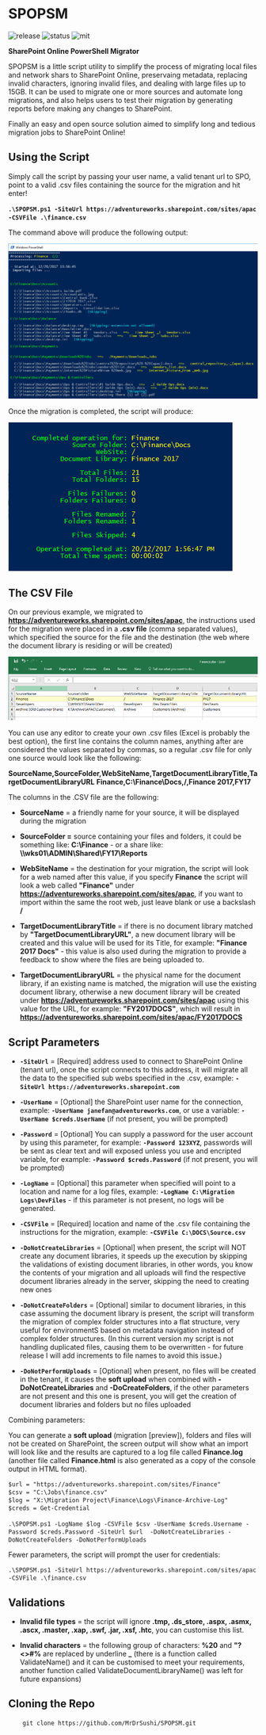 # SPOPSM 

![release](https://img.shields.io/badge/release-v1.0.0-blue.svg)
![status](https://img.shields.io/badge/status-stable-green.svg)
![mit](https://img.shields.io/badge/license-MIT-blue.svg)

**SharePoint Online PowerShell Migrator**

SPOPSM is a little script utility to simplify the process of migrating local files and network shars to SharePoint Online, preservaing metadata, replacing invalid characters, ignoring invalid files, and dealing with large files up to 15GB. It can be used to migrate one or more sources and automate long migrations, and also helps users to test their migration by generating reports before making any changes to SharePoint.

Finally an easy and open source solution aimed to simplify long and tedious migration jobs to SharePoint Online!



## Using the Script 

Simply call the script by passing your user name, a valid tenant url to SPO, point to a valid .csv files containing the source for the migration and hit enter!


**`.\SPOPSM.ps1 -SiteUrl https://adventureworks.sharepoint.com/sites/apac -CSVFile .\finance.csv`**

The command above will produce the following output:

![SPOPSM](./readme/script-running.png)


Once the migration is completed, the script will produce:

![SPOPSM](./readme/script-totals.png)





## The CSV File 

On our previous example, we migrated to **https://adventureworks.sharepoint.com/sites/apac**, the instructions used for the migration were placed in a **.csv file** (comma separated values), which specified the source for the file and the destination (the web where the document library is residing or will be created)

![SPOPSM](./readme/finance-xlsx.png)

You can use any editor to create your own .csv files (Excel is probably the best option), the first line contains the column names, anything after are considered the values separated by commas, so a regular .csv file for only one source would look like the following:

**SourceName,SourceFolder,WebSiteName,TargetDocumentLibraryTitle,TargetDocumentLibraryURL**
**Finance,C:\Finance\Docs,/,Finance 2017,FY17**

The columns in the .CSV file are the following:

* **SourceName** = a friendly name for your source, it will be displayed during the migration

* **SourceFolder =** source containing your files and folders, it could be something like: **C:\Finance** - or a share like: **\\\wks01\ADMIN\Shared\FY17\Reports**

* **WebSiteName** = the destination for your migration, the script will look for a web named after this value, if you specify **Finance** the script will look a web called **"Finance"** under **https://adventureworks.sharepoint.com/sites/apac**, if you want to import within the same the root web, just leave blank or use a backslash **/** 

* **TargetDocumentLibraryTitle** = if there is no document library matched by **"TargetDocumentLibraryURL"**, a new document library will be created and this value will be used for its Title, for example: **"Finance 2017 Docs"** - this value is also used during the migration to provide a feedback to show where the files are being uploaded to.

* **TargetDocumentLibraryURL** = the physical name for the document library, if an existing name is matched, the migration will use the existing document library, otherwise a new document library will be created under **https://adventureworks.sharepoint.com/sites/apac**  using this value for the URL, for example: **"FY2017DOCS"**, which will result in **https://adventureworks.sharepoint.com/sites/apac/FY2017DOCS**



## Script Parameters


* **`-SiteUrl`** = [Required] address used to connect to SharePoint Online (tenant url), once the script connects to this address, it will migrate all the data to the specified sub webs specified in the .csv, example: **`-SiteUrl https://adventureworks.sharepoint.com`** 

* **`-UserName`** = [Optional] the SharePoint user name for the connection, example:  **`-UserName janefan@adventureworks.com`**, or use a variable: **`-UserName $creds.UserName`** (if not present, you will be prompted)

* **`-Password`** = [Optional] You can supply a password for the user account by using this parameter, for example: **`-Password 123XYZ`**, passwords will be sent as clear text and will exposed unless you use and encripted variable, for example: **`-Password $creds.Password`** (if not present, you will be prompted)

* **`-LogName`** = [Optional] this parameter when specified will point to a location and name for a log files, example: **`-LogName C:\Migration Logs\DevFiles`** - if this parameter is not present, no logs will be generated.

* **`-CSVFile`** = [Required] location and name of the .csv file containing the instructions for the migration, example: **`-CSVFile C:\DOCS\Source.csv`**

* **`-DoNotCreateLibraries`** = [Optional] when present, the script will NOT create any document libraries, it speeds up the execution by skipping the validations of existing document libraries, in other words, you know the contents of your migration and all uploads will find the respective document libraries already in the server, skipping the need to creating new ones

* **`-DoNotCreateFolders`** = [Optional] similar to document libraries, in this case assuming the document library is present, the script will transform the migration of complex folder structures into a flat structure, very useful for environmentS based on metadata navigation instead of complex folder structures. (In this current version my script is not handling duplicated files, causing them to be overwritten - for future release I will add increments to file names to avoid this issue.)

* **`-DoNotPerformUploads`** = [Optional] when present, no files will be created in the tenant, it causes the **soft upload** when combined with **-DoNotCreateLibraries** and **-DoCreateFolders**, if the other parameters are not present and this one is present, you will get the creation of document libraries and folders but no files uploaded


Combining parameters:

You can generate a **soft upload** (migration [preview]), folders and files will not be created on SharePoint, the screen output will show what an import will look like and the results are captured to a log file called **Finance.log** (another file called **Finance.html** is also generated as a copy of the console output in HTML format).

```
$url = "https://adventureworks.sharepoint.com/sites/Finance"
$csv = "C:\Jobs\finance.csv"
$log = "X:\Migration Project\Finance\Logs\Finance-Archive-Log"
$creds = Get-Credential

.\SPOPSM.ps1 -LogName $log -CSVFile $csv -UserName $creds.Username -Password $creds.Password -SiteUrl $url  -DoNotCreateLibraries -DoNotCreateFolders -DoNotPerformUploads
```

Fewer parameters, the script will prompt the user for credentials:

```
.\SPOPSM.ps1 -SiteUrl https://adventureworks.sharepoint.com/sites/apac -CSVFile .\finance.csv
```


## Validations


* **Invalid file types** = the script will ignore **.tmp, .ds_store, .aspx, .asmx, .ascx, .master, .xap, .swf, .jar, .xsf, .htc**, you can customise this list.

* **Invalid characters** = the following group of characters: **%20** and **"?<>#%** are replaced by underline **_** (there is a function called ValidateName() and it can be customised to meet your requirements, another function called ValidateDocumentLibraryName() was left for future expansions)


## Cloning the Repo

```
    git clone https://github.com/MrDrSushi/SPOPSM.git
```